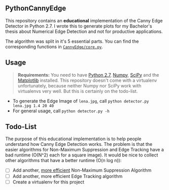 PythonCannyEdge
----------------------

This repository contains an **educational** implementation of the Canny Edge Detector in Python 2.7. I wrote this to generate plots for my Bachelor's thesis about Numerical Edge Detection and not for productive applications. 

The algorithm was split in it's 5 essential parts. You can find the corresponding functions in [``CannyEdge/core.py``](CannyEdge/core.py). 


Usage
-----

> **Requirements:**
> You need to have [Python 2.7](https://www.python.org/), [Numpy](http://www.numpy.org/), [SciPy](https://www.scipy.org/) and the [Matplotlib](http://matplotlib.org/) installed.
> This repository doesn't come with a virtualenv unfortunately, because neither Numpy nor SciPy work with virtualenvs very well. But this is certainly on the todo-list.

- To generate the Edge Image of ``lena.jpg``, call `python detector.py lena.jpg 1.4 20 40`
- For general usage, call ``python detector.py -h``


Todo-List
---------

The purpose of this educational implementation is to help people understand how Canny Edge Detection works. The problem is that the easier algorithms for Non-Maximum Suppression and Edge Tracking have a bad runtime (O(N^2) each for a square image). It would be nice to collect other algorithms that have a better runtime (O(n log n)):

- [ ] Add another, [more efficient](https://pdfs.semanticscholar.org/52ca/4ed04d1d9dba3e6ae30717898276735e0b79.pdf) Non-Maximum Suppression Algorithm 
- [ ] Add another, more efficient Edge Tracking algorithm
- [ ] Create a virtualenv for this project
